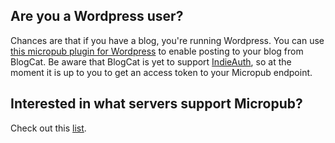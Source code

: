 ## Are you a Wordpress user?

Chances are that if you have a blog, you're running Wordpress. You can use [this micropub plugin for Wordpress](https://wordpress.org/plugins/micropub/) to enable posting to your blog from BlogCat. Be aware that BlogCat is yet to support [IndieAuth](https://indieweb.org/IndieAuth), so at the moment it is up to you to get an access token to your Micropub endpoint.

## Interested in what servers support Micropub?

Check out this [list](https://indieweb.org/Micropub/Servers).
